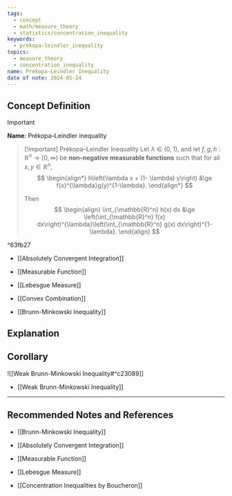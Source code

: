 ```yaml
---
tags:
  - concept
  - math/measure_theory
  - statistics/concentration_inequality
keywords:
  - prekopa-leindler_inequality
topics:
  - measure_theory
  - concentration_inequality
name: Prekopa-Leindler Inequality
date of note: 2024-05-24
---
```


## Concept Definition

>[!important]
>**Name**: Prékopa–Leindler inequality


>[!important] Prékopa–Leindler Inequality
>Let $\lambda \in (0, 1)$, and let $f, g, h : \mathbb{R}^n \to [0, \infty)$ be **non-negative measurable functions** such that for all $x, y \in \mathbb{R}^n$,
>$$
> \begin{align*}
> h\left(\lambda x + (1- \lambda) y\right) &\ge f(x)^{\lambda}g(y)^{1-\lambda}.
> \end{align*}
>$$  
>
>Then
>$$
> \begin{align}
> \int_{\mathbb{R}^n} h(x) dx &\ge \left(\int_{\mathbb{R}^n} f(x) dx\right)^{\lambda}\left(\int_{\mathbb{R}^n} g(x) dx\right)^{1-\lambda}.   
> \end{align}
>$$ 

^63fb27


- [[Absolutely Convergent Integration]]
- [[Measurable Function]]
- [[Lebesgue Measure]]
- [[Convex Combination]]

- [[Brunn-Minkowski Inequality]]

## Explanation





## Corollary

![[Weak Brunn-Minkowski Inequality#^c23089]]

- [[Weak Brunn-Minkowski Inequality]]



-----------
##  Recommended Notes and References

- [[Brunn-Minkowski Inequality]]

- [[Absolutely Convergent Integration]]
- [[Measurable Function]]
- [[Lebesgue Measure]]


- [[Concentration Inequalities by Boucheron]]
